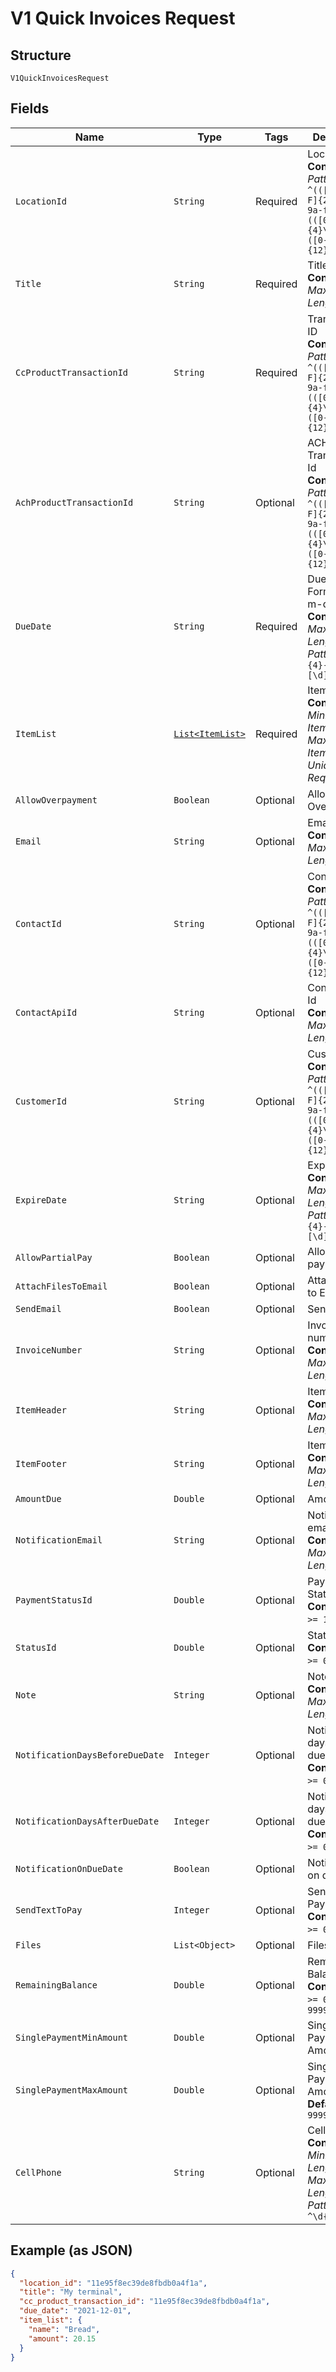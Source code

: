 
# V1 Quick Invoices Request

## Structure

`V1QuickInvoicesRequest`

## Fields

| Name | Type | Tags | Description | Getter | Setter |
|  --- | --- | --- | --- | --- | --- |
| `LocationId` | `String` | Required | Location ID<br>**Constraints**: *Pattern*: `^(([0-9a-fA-F]{24})\|(([0-9a-fA-F]{8})-(([0-9a-fA-F]{4}\-){3})([0-9a-fA-F]{12})))$` | String getLocationId() | setLocationId(String locationId) |
| `Title` | `String` | Required | Title<br>**Constraints**: *Maximum Length*: `64` | String getTitle() | setTitle(String title) |
| `CcProductTransactionId` | `String` | Required | Transaction ID<br>**Constraints**: *Pattern*: `^(([0-9a-fA-F]{24})\|(([0-9a-fA-F]{8})-(([0-9a-fA-F]{4}\-){3})([0-9a-fA-F]{12})))$` | String getCcProductTransactionId() | setCcProductTransactionId(String ccProductTransactionId) |
| `AchProductTransactionId` | `String` | Optional | ACH Product Transaction Id<br>**Constraints**: *Pattern*: `^(([0-9a-fA-F]{24})\|(([0-9a-fA-F]{8})-(([0-9a-fA-F]{4}\-){3})([0-9a-fA-F]{12})))$` | String getAchProductTransactionId() | setAchProductTransactionId(String achProductTransactionId) |
| `DueDate` | `String` | Required | Due Date, Format: Y-m-d<br>**Constraints**: *Maximum Length*: `10`, *Pattern*: `^[\d]{4}-[\d]{2}-[\d]{2}$` | String getDueDate() | setDueDate(String dueDate) |
| `ItemList` | [`List<ItemList>`](../../doc/models/item-list.md) | Required | Item List<br>**Constraints**: *Minimum Items*: `1`, *Maximum Items*: `99`, *Unique Items Required* | List<ItemList> getItemList() | setItemList(List<ItemList> itemList) |
| `AllowOverpayment` | `Boolean` | Optional | Allow Overpayment. | Boolean getAllowOverpayment() | setAllowOverpayment(Boolean allowOverpayment) |
| `Email` | `String` | Optional | Email<br>**Constraints**: *Maximum Length*: `128` | String getEmail() | setEmail(String email) |
| `ContactId` | `String` | Optional | Contact ID<br>**Constraints**: *Pattern*: `^(([0-9a-fA-F]{24})\|(([0-9a-fA-F]{8})-(([0-9a-fA-F]{4}\-){3})([0-9a-fA-F]{12})))$` | String getContactId() | setContactId(String contactId) |
| `ContactApiId` | `String` | Optional | Contact API Id<br>**Constraints**: *Maximum Length*: `64` | String getContactApiId() | setContactApiId(String contactApiId) |
| `CustomerId` | `String` | Optional | Customer Id<br>**Constraints**: *Pattern*: `^(([0-9a-fA-F]{24})\|(([0-9a-fA-F]{8})-(([0-9a-fA-F]{4}\-){3})([0-9a-fA-F]{12})))$` | String getCustomerId() | setCustomerId(String customerId) |
| `ExpireDate` | `String` | Optional | Expire Date.<br>**Constraints**: *Maximum Length*: `10`, *Pattern*: `^[\d]{4}-[\d]{2}-[\d]{2}$` | String getExpireDate() | setExpireDate(String expireDate) |
| `AllowPartialPay` | `Boolean` | Optional | Allow partial pay | Boolean getAllowPartialPay() | setAllowPartialPay(Boolean allowPartialPay) |
| `AttachFilesToEmail` | `Boolean` | Optional | Attach Files to Email | Boolean getAttachFilesToEmail() | setAttachFilesToEmail(Boolean attachFilesToEmail) |
| `SendEmail` | `Boolean` | Optional | Send Email | Boolean getSendEmail() | setSendEmail(Boolean sendEmail) |
| `InvoiceNumber` | `String` | Optional | Invoice number<br>**Constraints**: *Maximum Length*: `64` | String getInvoiceNumber() | setInvoiceNumber(String invoiceNumber) |
| `ItemHeader` | `String` | Optional | Item Header<br>**Constraints**: *Maximum Length*: `250` | String getItemHeader() | setItemHeader(String itemHeader) |
| `ItemFooter` | `String` | Optional | Item footer<br>**Constraints**: *Maximum Length*: `250` | String getItemFooter() | setItemFooter(String itemFooter) |
| `AmountDue` | `Double` | Optional | Amount Due | Double getAmountDue() | setAmountDue(Double amountDue) |
| `NotificationEmail` | `String` | Optional | Notification email<br>**Constraints**: *Maximum Length*: `640` | String getNotificationEmail() | setNotificationEmail(String notificationEmail) |
| `PaymentStatusId` | `Double` | Optional | Payment Status Id<br>**Constraints**: `>= 1`, `<= 3` | Double getPaymentStatusId() | setPaymentStatusId(Double paymentStatusId) |
| `StatusId` | `Double` | Optional | Status Id<br>**Constraints**: `>= 0`, `<= 1` | Double getStatusId() | setStatusId(Double statusId) |
| `Note` | `String` | Optional | Note<br>**Constraints**: *Maximum Length*: `200` | String getNote() | setNote(String note) |
| `NotificationDaysBeforeDueDate` | `Integer` | Optional | Notification days before due date<br>**Constraints**: `>= 0`, `<= 99` | Integer getNotificationDaysBeforeDueDate() | setNotificationDaysBeforeDueDate(Integer notificationDaysBeforeDueDate) |
| `NotificationDaysAfterDueDate` | `Integer` | Optional | Notification days after due date<br>**Constraints**: `>= 0`, `<= 99` | Integer getNotificationDaysAfterDueDate() | setNotificationDaysAfterDueDate(Integer notificationDaysAfterDueDate) |
| `NotificationOnDueDate` | `Boolean` | Optional | Notification on due date | Boolean getNotificationOnDueDate() | setNotificationOnDueDate(Boolean notificationOnDueDate) |
| `SendTextToPay` | `Integer` | Optional | Send Text To Pay<br>**Constraints**: `>= 0`, `<= 99` | Integer getSendTextToPay() | setSendTextToPay(Integer sendTextToPay) |
| `Files` | `List<Object>` | Optional | Files | List<Object> getFiles() | setFiles(List<Object> files) |
| `RemainingBalance` | `Double` | Optional | Remaining Balance<br>**Constraints**: `>= 0`, `<= 9999999999.99` | Double getRemainingBalance() | setRemainingBalance(Double remainingBalance) |
| `SinglePaymentMinAmount` | `Double` | Optional | Single Payment Min Amount | Double getSinglePaymentMinAmount() | setSinglePaymentMinAmount(Double singlePaymentMinAmount) |
| `SinglePaymentMaxAmount` | `Double` | Optional | Single Payment Max Amount<br>**Default**: `9999999.99d` | Double getSinglePaymentMaxAmount() | setSinglePaymentMaxAmount(Double singlePaymentMaxAmount) |
| `CellPhone` | `String` | Optional | Cell Phone<br>**Constraints**: *Minimum Length*: `10`, *Maximum Length*: `10`, *Pattern*: `^\d{10}$` | String getCellPhone() | setCellPhone(String cellPhone) |

## Example (as JSON)

```json
{
  "location_id": "11e95f8ec39de8fbdb0a4f1a",
  "title": "My terminal",
  "cc_product_transaction_id": "11e95f8ec39de8fbdb0a4f1a",
  "due_date": "2021-12-01",
  "item_list": {
    "name": "Bread",
    "amount": 20.15
  }
}
```

